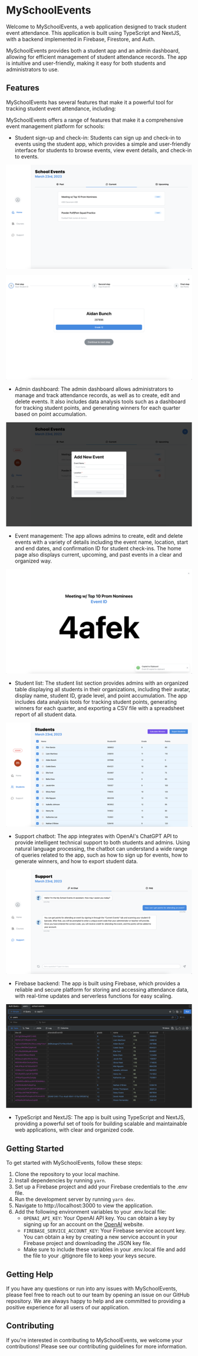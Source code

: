 # MySchoolEvents
Welcome to MySchoolEvents, a web application designed to track student event attendance. This application is built using TypeScript and NextJS, with a backend implemented in Firebase, Firestore, and Auth.

MySchoolEvents provides both a student app and an admin dashboard, allowing for efficient management of student attendance records. The app is intuitive and user-friendly, making it easy for both students and administrators to use.

## Features
MySchoolEvents has several features that make it a powerful tool for tracking student event attendance, including:

MySchoolEvents offers a range of features that make it a comprehensive event management platform for schools:

- Student sign-up and check-in: Students can sign up and check-in to events using the student app, which provides a simple and user-friendly interface for students to browse events, view event details, and check-in to events.

![Event Dashboard](public/events.png)

![Attend Event](public/attendevent.png)

- Admin dashboard: The admin dashboard allows administrators to manage and track attendance records, as well as to create, edit and delete events. It also includes data analysis tools such as a dashboard for tracking student points, and generating winners for each quarter based on point accumulation.

![Add Event](public/addevent.png)

- Event management: The app allows admins to create, edit and delete events with a variety of details including the event name, location, start and end dates, and confirmation ID for student check-ins. The home page also displays current, upcoming, and past events in a clear and organized way.

![Event ID](public/eventid.png)

- Student list: The student list section provides admins with an organized table displaying all students in their organizations, including their avatar, display name, student ID, grade level, and point accumulation. The app includes data analysis tools for tracking student points, generating winners for each quarter, and exporting a CSV file with a spreadsheet report of all student data.

![Student list](public/students.png)

- Support chatbot: The app integrates with OpenAI's ChatGPT API to provide intelligent technical support to both students and admins. Using natural language processing, the chatbot can understand a wide range of queries related to the app, such as how to sign up for events, how to generate winners, and how to export student data.

![Chatbot](public/support.png)

- Firebase backend: The app is built using Firebase, which provides a reliable and secure platform for storing and accessing attendance data, with real-time updates and serverless functions for easy scaling.

![Database](public/db.png)

- TypeScript and NextJS: The app is built using TypeScript and NextJS, providing a powerful set of tools for building scalable and maintainable web applications, with clear and organized code.

## Getting Started
To get started with MySchoolEvents, follow these steps:

1. Clone the repository to your local machine.
2. Install dependencies by running `yarn`.
3. Set up a Firebase project and add your Firebase credentials to the .env file.
4. Run the development server by running `yarn dev`.
5. Navigate to http://localhost:3000 to view the application.
6. Add the following environment variables to your .env.local file:
    - `OPENAI_API_KEY`: Your OpenAI API key. You can obtain a key by signing up for an account on the [OpenAI](https://openai.com/) website.
    - `FIREBASE_SERVICE_ACCOUNT_KEY`: Your Firebase service account key. You can obtain a key by creating a new service account in your Firebase project and downloading the JSON key file.
    - Make sure to include these variables in your .env.local file and add the file to your .gitignore file to keep your keys secure.

## Getting Help
If you have any questions or run into any issues with MySchoolEvents, please feel free to reach out to our team by opening an issue on our GitHub repository. We are always happy to help and are committed to providing a positive experience for all users of our application.

## Contributing
If you're interested in contributing to MySchoolEvents, we welcome your contributions! Please see our contributing guidelines for more information.
